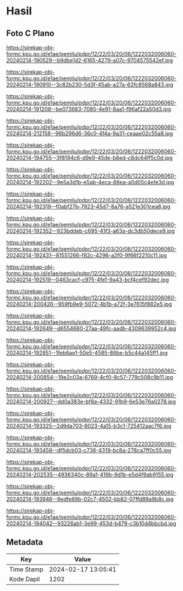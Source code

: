 # Hasil

## Foto C Plano

https://sirekap-obj-formc.kpu.go.id/e1ae/pemilu/pdpr/12/22/03/20/06/1222032006060-20240214-190529--b9dbe1d2-6165-4279-a07c-9704575542ef.jpg

https://sirekap-obj-formc.kpu.go.id/e1ae/pemilu/pdpr/12/22/03/20/06/1222032006060-20240214-190910--3c82b230-5d3f-45ab-a27a-62fc8568a843.jpg

https://sirekap-obj-formc.kpu.go.id/e1ae/pemilu/pdpr/12/22/03/20/06/1222032006060-20240214-191208--be073683-7085-4e91-8aa1-f96af22a50d3.jpg

https://sirekap-obj-formc.kpu.go.id/e1ae/pemilu/pdpr/12/22/03/20/06/1222032006060-20240214-212158--96b296d6-36c0-4f4a-9a31-ceaae02c55a8.jpg

https://sirekap-obj-formc.kpu.go.id/e1ae/pemilu/pdpr/12/22/03/20/06/1222032006060-20240214-194755--3f8194c6-d9e9-45de-b8ed-c8dc64ff5c0d.jpg

https://sirekap-obj-formc.kpu.go.id/e1ae/pemilu/pdpr/12/22/03/20/06/1222032006060-20240214-192202--9e5a3d1b-e5ab-4eca-88ea-a0d05c4efe3d.jpg

https://sirekap-obj-formc.kpu.go.id/e1ae/pemilu/pdpr/12/22/03/20/06/1222032006060-20240214-192319--f0abf27b-7923-45d7-8a76-a521e301cea8.jpg

https://sirekap-obj-formc.kpu.go.id/e1ae/pemilu/pdpr/12/22/03/20/06/1222032006060-20240214-192352--923bddeb-c695-41f3-a63a-dc3db50dece9.jpg

https://sirekap-obj-formc.kpu.go.id/e1ae/pemilu/pdpr/12/22/03/20/06/1222032006060-20240214-192431--81551266-f82c-4296-a2f0-9f66f2210c11.jpg

https://sirekap-obj-formc.kpu.go.id/e1ae/pemilu/pdpr/12/22/03/20/06/1222032006060-20240214-192519--0463cacf-c975-4fe1-9a43-bcf4cef92dec.jpg

https://sirekap-obj-formc.kpu.go.id/e1ae/pemilu/pdpr/12/22/03/20/06/1222032006060-20240214-200426--959fb9e9-5072-4b1b-a72f-3e7615f882e5.jpg

https://sirekap-obj-formc.kpu.go.id/e1ae/pemilu/pdpr/12/22/03/20/06/1222032006060-20240214-192649--d6554660-27aa-49fc-aadb-4309639952c4.jpg

https://sirekap-obj-formc.kpu.go.id/e1ae/pemilu/pdpr/12/22/03/20/06/1222032006060-20240214-192851--1feb6ae1-50e5-4585-86be-b5c44a145ff1.jpg

https://sirekap-obj-formc.kpu.go.id/e1ae/pemilu/pdpr/12/22/03/20/06/1222032006060-20240214-200854--19e2c03a-6769-4cf0-8c57-779c508c9b11.jpg

https://sirekap-obj-formc.kpu.go.id/e1ae/pemilu/pdpr/12/22/03/20/06/1222032006060-20240214-200927--dd0a383e-bf8a-4332-91b9-6e53e76a0278.jpg

https://sirekap-obj-formc.kpu.go.id/e1ae/pemilu/pdpr/12/22/03/20/06/1222032006060-20240214-193325--2d9da703-8023-4a15-b3c1-725412aac7f6.jpg

https://sirekap-obj-formc.kpu.go.id/e1ae/pemilu/pdpr/12/22/03/20/06/1222032006060-20240214-193458--df5dcb03-c736-4319-bc8a-278ca7ff0c55.jpg

https://sirekap-obj-formc.kpu.go.id/e1ae/pemilu/pdpr/12/22/03/20/06/1222032006060-20240214-202535--4936340c-89a1-419b-9d1b-e5d4f9ab9155.jpg

https://sirekap-obj-formc.kpu.go.id/e1ae/pemilu/pdpr/12/22/03/20/06/1222032006060-20240214-193946--9edfe89b-02c7-4502-bb82-07ffd89a9b8c.jpg

https://sirekap-obj-formc.kpu.go.id/e1ae/pemilu/pdpr/12/22/03/20/06/1222032006060-20240214-194042--93226ab1-3e99-453d-b479-c3b10d4bbcbd.jpg


## Metadata

| Key        | Value               |
| ---------- | ------------------- |
| Time Stamp | 2024-02-17 13:05:41 |
| Kode Dapil | 1202                |



